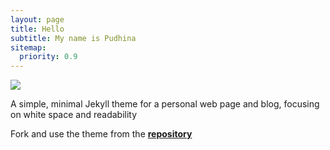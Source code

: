 ```yaml
---
layout: page
title: Hello
subtitle: My name is Pudhina
sitemap:
  priority: 0.9
---
```


<img src="{{ '/assets/img/apple-touch-icon-144-precomposed.png' | prepend: site.baseurl }}" id="about-img">

<div id="describe-text">
	<p>A simple, minimal Jekyll theme for a personal web page and blog, focusing on white space and readability</p>
	<p>Fork and use the theme from the <strong> <a href="https://github.com/knhash/Pudhina"> repository</a> </strong></p>
</div>